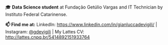 🎓 **Data Science student** at Fundação Getúlio Vargas and IT Technician by Instituto Federal Catarinense. <br>

**📫 Find me at:**
LinkedIn: https://www.linkedin.com/in/gianluccadevigili/ | Instagram: <a href="https://www.instagram.com/gdevigili/">@gdevigili</a> | My Lattes CV: http://lattes.cnpq.br/5414892151933764

<!--
[![Top Langs](https://github-readme-stats.vercel.app/api/top-langs/?username=gdevigili&langs_count=8)](https://github.com/anuraghazra/github-readme-stats)
-->
